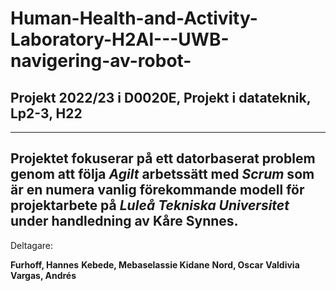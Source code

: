 # Human-Health-and-Activity-Laboratory-H2Al---UWB-navigering-av-robot-

## Projekt 2022/23 i D0020E, Projekt i datateknik, Lp2-3, H22 ##
------------------

Projektet fokuserar på ett datorbaserat problem genom att följa *Agilt* 
arbetssätt med *Scrum* som är en numera vanlig förekommande modell för 
projektarbete på *Luleå Tekniska Universitet* under handledning av 
**Kåre Synnes**.
------------------
Deltagare: 

**Furhoff, Hannes** 
**Kebede, Mebaselassie Kidane** 
**Nord, Oscar**
**Valdivia Vargas, Andrés**
